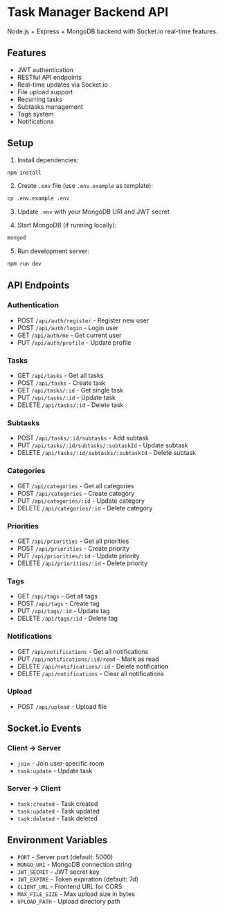 # Task Manager Backend API

Node.js + Express + MongoDB backend with Socket.io real-time features.

## Features

- JWT authentication
- RESTful API endpoints
- Real-time updates via Socket.io
- File upload support
- Recurring tasks
- Subtasks management
- Tags system
- Notifications

## Setup

1. Install dependencies:
```bash
npm install
```

2. Create `.env` file (use `.env.example` as template):
```bash
cp .env.example .env
```

3. Update `.env` with your MongoDB URI and JWT secret

4. Start MongoDB (if running locally):
```bash
mongod
```

5. Run development server:
```bash
npm run dev
```

## API Endpoints

### Authentication
- POST `/api/auth/register` - Register new user
- POST `/api/auth/login` - Login user
- GET `/api/auth/me` - Get current user
- PUT `/api/auth/profile` - Update profile

### Tasks
- GET `/api/tasks` - Get all tasks
- POST `/api/tasks` - Create task
- GET `/api/tasks/:id` - Get single task
- PUT `/api/tasks/:id` - Update task
- DELETE `/api/tasks/:id` - Delete task

### Subtasks
- POST `/api/tasks/:id/subtasks` - Add subtask
- PUT `/api/tasks/:id/subtasks/:subtaskId` - Update subtask
- DELETE `/api/tasks/:id/subtasks/:subtaskId` - Delete subtask

### Categories
- GET `/api/categories` - Get all categories
- POST `/api/categories` - Create category
- PUT `/api/categories/:id` - Update category
- DELETE `/api/categories/:id` - Delete category

### Priorities
- GET `/api/priorities` - Get all priorities
- POST `/api/priorities` - Create priority
- PUT `/api/priorities/:id` - Update priority
- DELETE `/api/priorities/:id` - Delete priority

### Tags
- GET `/api/tags` - Get all tags
- POST `/api/tags` - Create tag
- PUT `/api/tags/:id` - Update tag
- DELETE `/api/tags/:id` - Delete tag

### Notifications
- GET `/api/notifications` - Get all notifications
- PUT `/api/notifications/:id/read` - Mark as read
- DELETE `/api/notifications/:id` - Delete notification
- DELETE `/api/notifications` - Clear all notifications

### Upload
- POST `/api/upload` - Upload file

## Socket.io Events

### Client → Server
- `join` - Join user-specific room
- `task:update` - Update task

### Server → Client
- `task:created` - Task created
- `task:updated` - Task updated
- `task:deleted` - Task deleted

## Environment Variables

- `PORT` - Server port (default: 5000)
- `MONGO_URI` - MongoDB connection string
- `JWT_SECRET` - JWT secret key
- `JWT_EXPIRE` - Token expiration (default: 7d)
- `CLIENT_URL` - Frontend URL for CORS
- `MAX_FILE_SIZE` - Max upload size in bytes
- `UPLOAD_PATH` - Upload directory path
